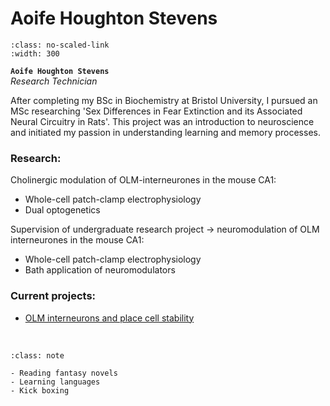 # Aoife Houghton Stevens

```{image} ../../img/members/headshot.png 
:class: no-scaled-link
:width: 300
```


**`Aoife Houghton Stevens`**  
_Research Technician_  
[<i class="fa-solid fa-building-columns" style="color: #d74242;"></i>](https://research-information.bris.ac.uk/en/persons/)
[<i class="fa-solid fa-envelope"></i>](mailto:uo19261@bristol.ac.uk)
<!-- [<i class="fa-brands fa-twitter fa-lg" style="color:#2a67cf"></i>](https://www.twitter.com)
[<i class="fa-brands fa-linkedin-in fa-lg" style="color:#5a97d8"></i>](https://www.linkedin.com)
[<i class="fa-brands fa-researchgate" style="color: #57dba8;"></i>](https://www.researchgate.com)
[<i class="fa-brands fa-orcid" style="color: #6eee5d;"></i>](https://www.orcid.org)
[<i class="fa-brands fa-github" style="color: #696969;"></i>](https://www.github.com) -->

After completing my BSc in Biochemistry at Bristol University, I pursued an MSc researching 'Sex Differences in Fear Extinction and its Associated Neural Circuitry in Rats'. This project was an introduction to neuroscience and initiated my passion in understanding learning and memory processes. 

### Research:

 Cholinergic modulation of OLM-interneurones in the mouse CA1: 
 - Whole-cell patch-clamp electrophysiology
 - Dual optogenetics

Supervision of undergraduate research project -> neuromodulation of OLM interneurones in the mouse CA1: 
- Whole-cell patch-clamp electrophysiology
- Bath application of neuromodulators 

### Current projects:

- [OLM interneurons and place cell stability](../../projects/olm-placecells)


&nbsp;

```{admonition} Outside of the lab
:class: note

- Reading fantasy novels
- Learning languages
- Kick boxing 

``` 


&nbsp;


